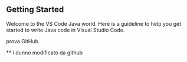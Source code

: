 ## Getting Started

Welcome to the VS Code Java world. Here is a guideline to help you get started to write Java code in Visual Studio Code.

prova GitHub

** i dunno   modificato da github
